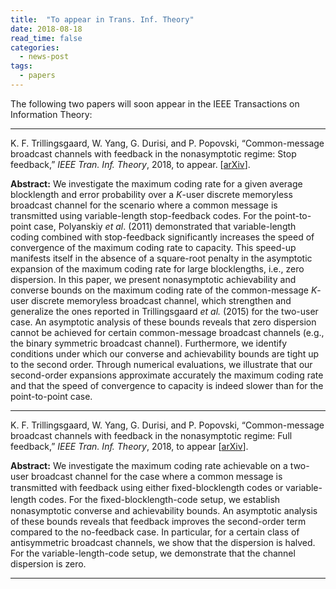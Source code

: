 ```yaml
--- 
title:  "To appear in Trans. Inf. Theory"
date: 2018-08-18
read_time: false
categories: 
  - news-post
tags:
  - papers
---
```

The following two papers will soon appear in the IEEE Transactions on Information Theory:

<hr>
K. F. Trillingsgaard, W. Yang, G. Durisi, and P. Popovski, “Common-message broadcast channels with feedback in the nonasymptotic regime: Stop feedback,” <i>IEEE Tran. Inf. Theory</i>, 2018, to appear. [<a href="http://arxiv.org/abs/1607.03519" target="_blank">arXiv</a>].

**Abstract:**
We investigate the maximum coding rate for a given average blocklength and error probability over a $K$-user discrete memoryless broadcast channel for the scenario where a common message is transmitted using variable-length stop-feedback codes. For the point-to-point case, Polyanskiy *et al*. (2011) demonstrated that variable-length coding combined with stop-feedback significantly increases the speed of convergence of the maximum coding rate to capacity. This speed-up manifests itself in the absence of a square-root penalty in the asymptotic expansion of the maximum coding rate for large blocklengths, i.e., zero dispersion. In this paper, we present nonasymptotic achievability and converse bounds on the maximum coding rate of the common-message $K$-user discrete memoryless broadcast channel, which strengthen and generalize the ones reported in Trillingsgaard *et al.* (2015) for the two-user case. An asymptotic analysis of these bounds reveals that zero dispersion cannot be achieved for certain common-message broadcast channels (e.g., the binary symmetric broadcast channel). Furthermore, we identify conditions under which our converse and achievability bounds are tight up to the second order. Through numerical evaluations, we illustrate that our second-order expansions approximate accurately the maximum coding rate and that the speed of convergence to capacity is indeed slower than for the point-to-point case.

 <hr>    
 
K. F. Trillingsgaard, W. Yang, G. Durisi, and P. Popovski, “Common-message broadcast channels with feedback in the nonasymptotic regime: Full feedback,” <i>IEEE Tran. Inf. Theory</i>, 2018, to appear [<a href="https://arxiv.org/abs/1706.07731" target="_blank">arXiv</a>].
     
**Abstract:**
We investigate the maximum coding rate achievable on a two-user broadcast channel for the case where a common message is transmitted with feedback using either ﬁxed-blocklength codes or variable-length codes. For the ﬁxed-blocklength-code setup, we establish nonasymptotic converse and achievability bounds. An asymptotic analysis of these bounds reveals that feedback improves the second-order term compared to the no-feedback case. In particular, for a certain class of antisymmetric broadcast channels, we show that the dispersion is halved. For the variable-length-code setup, we demonstrate that the channel dispersion is zero.


<hr>